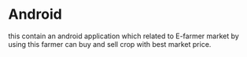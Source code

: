 # Android
this contain an android application which related to E-farmer market by using this farmer can buy and sell crop with best market price. 
